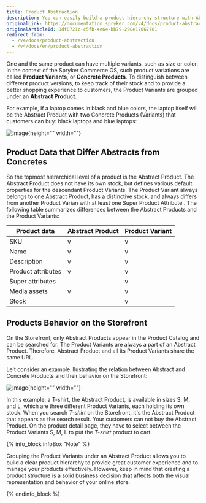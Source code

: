```yaml
---
title: Product Abstraction
description: You can easily build a product hierarchy structure with Abstract and Concrete Products. Products can come with multiple Variants, such as size or color.
originalLink: https://documentation.spryker.com/v4/docs/product-abstraction
originalArticleId: 0df0721c-c5fb-4e64-bb79-298e17067781
redirect_from:
  - /v4/docs/product-abstraction
  - /v4/docs/en/product-abstraction
---
```


One and the same product can have multiple variants, such as size or color. In the context of the Spryker Commerce OS, such product variations are called **Product Variants**, or **Concrete Products**. To distinguish between different product versions, to keep track of their stock and to provide a better shopping experience to customers, the Product Variants are grouped under an **Abstract Product**. 

For example, if a laptop comes in black and blue colors, the laptop itself will be the Abstract Product with two Concrete Products (Variants) that customers can buy: black laptops and blue laptops:

![image](https://spryker.s3.eu-central-1.amazonaws.com/docs/Features/Product+Management/Product+Abstraction/abstract-concrete-products.png){height="" width=""}

## Product Data that Differ Abstracts from Concretes
So the topmost hierarchical level of a product is the Abstract Product. The Abstract Product does not have its own stock, but defines various default properties for the descendant Product Variants. The Product Variant always belongs to one Abstract Product, has a distinctive stock, and always differs from another Product Varian with at least one Super Product Attribute <!---LINK-->.
The following table summarizes differences between the Abstract Products and the Product Variants:

| Product data | Abstract Product | Product Variant |
| --- | --- | --- |
| SKU | v | v |
| Name | v | v |
| Description | v | v |
| Product attributes | v | v |
| Super attributes |  | v |
| Media assets | v | v |
| Stock |  | v |

## Products Behavior on the Storefront
On the Storefront, only Abstract Products appear in the Product Catalog and can be searched for. The  Product Variants are always a part of an Abstract Product. Therefore, Abstract Product and all its Product Variants share the same URL.

Le't consider an example illustrating the relation between Abstract and Concrete Products and their behavior on the Storefront:

![image](https://spryker.s3.eu-central-1.amazonaws.com/docs/Features/Product+Management/Product+Abstraction/product-abstraction.png){height="" width=""}

In this example, a T-shirt, the Abstract Product, is available in sizes S, M, and L, which are three different Product Variants, each holding its own stock. When you search *T-shirt* on the Storefront, it's the Abstract Product that appears as the search result. Your customers can not buy the Abstract Product. On the product detail page, they have to select between the Product Variants S, M, L to put the *T-shirt* product to cart. 

{% info_block infoBox "Note" %}

Grouping the Product Variants under an Abstract Product allows you to build a clear product hierarchy to provide great customer experience and to manage your products effectively. However, keep in mind that creating a product structure is a solid business decision that affects both the visual representation and behavior of your online store.

{% endinfo_block %}






